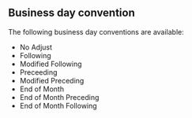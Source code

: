 ## Business day convention

The following business day conventions are available:
- No Adjust
- Following
- Modified Following
- Preceeding
- Modified Preceding
- End of Month  
- End of Month Preceding
- End of Month Following
